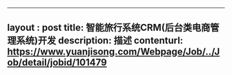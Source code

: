 --------
layout : post
title: 智能旅行系统CRM(后台类电商管理系统)开发
description: 描述
contenturl: https://www.yuanjisong.com/Webpage/Job/../Job/detail/jobid/101479
--------
